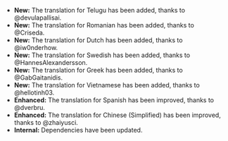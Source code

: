 * **New:** The translation for Telugu has been added, thanks to @devulapallisai.
* **New:** The translation for Romanian has been added, thanks to @Criseda.
* **New:** The translation for Dutch has been added, thanks to @iw0nderhow.
* **New:** The translation for Swedish has been added, thanks to @HannesAlexandersson.
* **New:** The translation for Greek has been added, thanks to @GabGaitanidis.
* **New:** The translation for Vietnamese has been added, thanks to @hellotinh03.
* **Enhanced:** The translation for Spanish has been improved, thanks to @dverbru.
* **Enhanced:** The translation for Chinese (Simplified) has been improved, thanks to @zhaiyusci.
* **Internal:** Dependencies have been updated.
